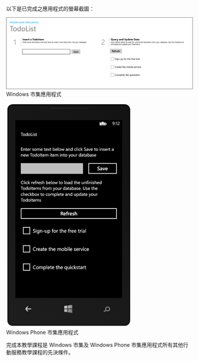 
以下是已完成之應用程式的螢幕截圖：

![](./media/mobile-services-windows-universal-get-started/mobile-quickstart-completed.png)
<br/>Windows 市集應用程式

![](./media/mobile-services-windows-universal-get-started/mobile-quickstart-completed-wp8.png)
<br/>Windows Phone 市集應用程式

完成本教學課程是 Windows 市集及 Windows Phone 市集應用程式所有其他行動服務教學課程的先決條件。

<!--HONumber=52--> 
